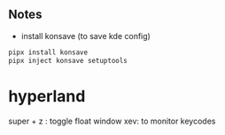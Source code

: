 ## Notes

- install konsave (to save kde config)

```sh
pipx install konsave
pipx inject konsave setuptools
```

# hyperland

super + z : toggle float window
xev: to monitor keycodes
